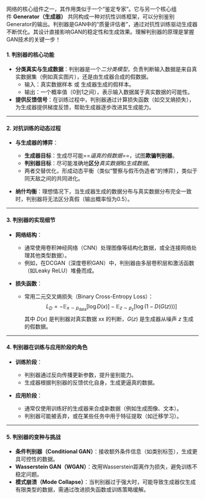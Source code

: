 网络的核心组件之一，其作用类似于一个“鉴定专家”。它与另一个核心组件 **Generator（生成器）** 共同构成一种对抗性训练框架，可以分别鉴别Generator的输出。判别器是GAN中的“质量评估者”，通过对抗性训练驱动生成器不断优化。其设计直接影响GAN的稳定性和生成效果。理解判别器的原理是掌握GAN技术的关键一步！

####  **1. 判别器的核心功能**
- **分类真实与生成数据**：判别器是一个*二分类模型*，负责判断输入数据是来自真实数据集（例如真实图片），还是由生成器合成的假数据。
    - 输入：真实数据样本 或 生成器生成的假样本。
    - 输出：一个概率值（0到1之间），表示输入数据属于真实数据的可能性。
- **提供反馈信号**：在训练过程中，判别器通过计算损失函数（如交叉熵损失），为生成器提供梯度反馈，帮助生成器逐步改进其生成能力。

---
####  **2. 对抗训练的动态过程**
- **与生成器的博弈**：
    - **生成器目标**：生成尽可能==*逼真的假数据*==，试图**欺骗判别器**。
    - **判别器目标**：尽可能准确地**区分***真实数据*和*生成数据*。
    - 两者交替优化，形成动态平衡（类似“警察与假币伪造者”的博弈），类似于同天敌之间的共同进化。
    
- **纳什均衡**：理想情况下，当生成器生成的数据分布与真实数据分布完全一致时，判别器将无法区分真假（输出概率恒为0.5）。
---

####  **3. 判别器的实现细节**
- **网络结构**：
    - 通常使用卷积神经网络（CNN）处理图像等结构化数据，或全连接网络处理其他类型数据）。
    - 例如，在DCGAN（深度卷积GAN）中，判别器由多层卷积层和激活函数（如Leaky ReLU）堆叠而成。

- **损失函数**：
    - 常用二元交叉熵损失（Binary Cross-Entropy Loss）：$$L_D=-\mathbb{E}_{x\sim p_\mathrm{data}}[\log D(x)]-\mathbb{E}_{z\sim p_z}[\log(1-D(G(z)))]$$
其中 $D(x)$ 是判别器对真实数据 xx 的判断，$G(z)$ 是生成器从噪声 $z$ 生成的假数据。
---

####  **4. 判别器在训练与应用阶段的角色**
- **训练阶段**：
    - 判别器通过反向传播更新参数，提升鉴别能力。
    - 生成器根据判别器的反馈优化自身，生成更逼真的数据。

- **应用阶段**：
    - 通常仅使用训练好的生成器来合成新数据（例如生成图像、文本）。
    - 判别器可能被丢弃，或在某些任务中用于特征提取（如迁移学习）。
---

####  **5. 判别器的变种与挑战**
- **条件判别器（Conditional GAN）**：接收额外条件信息（如类别标签），生成更具可控性的数据。
- **Wasserstein GAN（WGAN）**：改用Wasserstein距离作为损失，避免训练不稳定问题。
- **模式崩溃（Mode Collapse）**：当判别器过于强大时，可能导致生成器仅生成有限类型的数据，需通过改进损失函数或训练策略缓解。